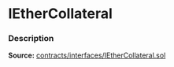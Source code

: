 # IEtherCollateral

### Description <a id="description"></a>

**Source:** [contracts/interfaces/IEtherCollateral.sol](https://github.com/perifinance/peri-finance/blob/master/contracts/interfaces/IEtherCollateral.sol)


